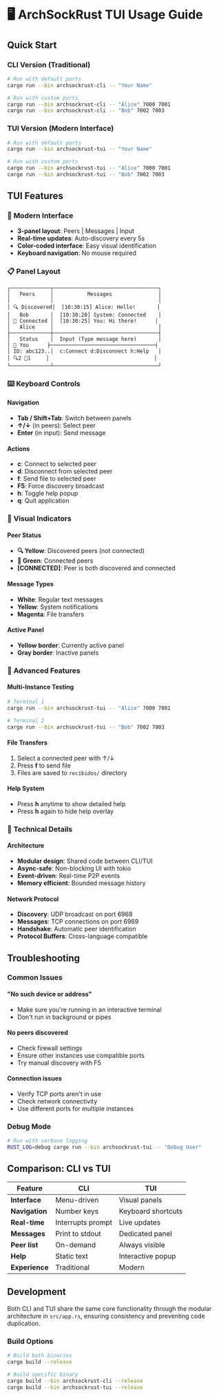# 🖥️ ArchSockRust TUI Usage Guide

## Quick Start

### CLI Version (Traditional)
```bash
# Run with default ports
cargo run --bin archsockrust-cli -- "Your Name"

# Run with custom ports
cargo run --bin archsockrust-cli -- "Alice" 7000 7001
cargo run --bin archsockrust-cli -- "Bob" 7002 7003
```

### TUI Version (Modern Interface) 
```bash
# Run with default ports
cargo run --bin archsockrust-tui -- "Your Name"

# Run with custom ports  
cargo run --bin archsockrust-tui -- "Alice" 7000 7001
cargo run --bin archsockrust-tui -- "Bob" 7002 7003
```

## TUI Features

### 🎯 **Modern Interface**
- **3-panel layout**: Peers | Messages | Input
- **Real-time updates**: Auto-discovery every 5s
- **Color-coded interface**: Easy visual identification
- **Keyboard navigation**: No mouse required

### 📋 **Panel Layout**
```
┌─────────────┬──────────────────────────────────┐
│   Peers     │           Messages               │
│             │                                  │
│ 🔍 Discovered│  [10:30:15] Alice: Hello!       │
│   Bob       │  [10:30:20] System: Connected    │
│ 🔗 Connected │  [10:30:25] You: Hi there!      │
│   Alice     │                                  │
├─────────────┼──────────────────────────────────┤
│   Status    │  Input (Type message here)       │
│ 📡 You      ├──────────────────────────────────┤
│ ID: abc123..│  c:Connect d:Disconnect h:Help   │
│ 🔍2 🔗1     │                                  │
└─────────────┴──────────────────────────────────┘
```

### ⌨️ **Keyboard Controls**

#### Navigation
- **Tab / Shift+Tab**: Switch between panels
- **↑/↓** (in peers): Select peer
- **Enter** (in input): Send message

#### Actions  
- **c**: Connect to selected peer
- **d**: Disconnect from selected peer
- **f**: Send file to selected peer
- **F5**: Force discovery broadcast
- **h**: Toggle help popup
- **q**: Quit application

### 🎨 **Visual Indicators**

#### Peer Status
- **🔍 Yellow**: Discovered peers (not connected)
- **🔗 Green**: Connected peers  
- **[CONNECTED]**: Peer is both discovered and connected

#### Message Types
- **White**: Regular text messages
- **Yellow**: System notifications
- **Magenta**: File transfers

#### Active Panel
- **Yellow border**: Currently active panel
- **Gray border**: Inactive panels

### 🚀 **Advanced Features**

#### Multi-Instance Testing
```bash
# Terminal 1
cargo run --bin archsockrust-tui -- "Alice" 7000 7001

# Terminal 2  
cargo run --bin archsockrust-tui -- "Bob" 7002 7003
```

#### File Transfers
1. Select a connected peer with ↑/↓
2. Press **f** to send file
3. Files are saved to `recibidos/` directory

#### Help System
- Press **h** anytime to show detailed help
- Press **h** again to hide help overlay

### 🔧 **Technical Details**

#### Architecture
- **Modular design**: Shared code between CLI/TUI
- **Async-safe**: Non-blocking UI with tokio
- **Event-driven**: Real-time P2P events
- **Memory efficient**: Bounded message history

#### Network Protocol
- **Discovery**: UDP broadcast on port 6968
- **Messages**: TCP connections on port 6969
- **Handshake**: Automatic peer identification
- **Protocol Buffers**: Cross-language compatible

## Troubleshooting

### Common Issues

#### "No such device or address"
- Make sure you're running in an interactive terminal
- Don't run in background or pipes

#### No peers discovered
- Check firewall settings
- Ensure other instances use compatible ports
- Try manual discovery with F5

#### Connection issues
- Verify TCP ports aren't in use
- Check network connectivity
- Use different ports for multiple instances

### Debug Mode
```bash
# Run with verbose logging
RUST_LOG=debug cargo run --bin archsockrust-tui -- "Debug User"
```

## Comparison: CLI vs TUI

| Feature | CLI | TUI |
|---------|-----|-----|
| **Interface** | Menu-driven | Visual panels |
| **Navigation** | Number keys | Keyboard shortcuts |
| **Real-time** | Interrupts prompt | Live updates |
| **Messages** | Print to stdout | Dedicated panel |
| **Peer list** | On-demand | Always visible |
| **Help** | Static text | Interactive popup |
| **Experience** | Traditional | Modern |

## Development

Both CLI and TUI share the same core functionality through the modular architecture in `src/app.rs`, ensuring consistency and preventing code duplication.

### Build Options
```bash
# Build both binaries
cargo build --release

# Build specific binary
cargo build --bin archsockrust-cli --release
cargo build --bin archsockrust-tui --release
```